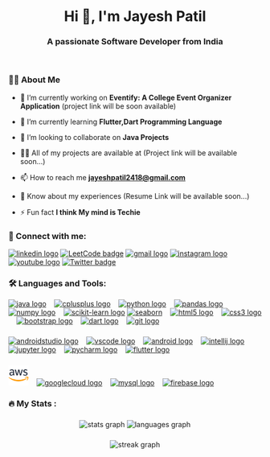 <h1 align="center">Hi 👋, I'm Jayesh Patil</h1>
<h3 align="center">A passionate Software Developer from India</h3>

<!---<p align="left"> <img src="https://komarev.com/ghpvc/?username=jayeshpatil2418&label=Profile%20views&color=0e75b6&style=flat" alt="jayeshpatil2418" /> </p>--->

<!---<p align="left"> <a href="https://github.com/ryo-ma/github-profile-trophy"><img src="https://github-profile-trophy.vercel.app/?username=jayeshpatil2418" alt="jayeshpatil2418" /></a> </p>--->

<p align="left"> <a href="https://twitter.com/" target="blank"><img src="https://img.shields.io/twitter/follow/?logo=twitter&style=for-the-badge" alt="" /></a> </p>

<h3 align="left">👩‍💻 About Me</h3>

- 🔭 I’m currently working on **Eventify: A College Event Organizer Application** (project link will be soon available)

- 🌱 I’m currently learning **Flutter,Dart Programming Language**

- 👯 I’m looking to collaborate on **Java Projects**

- 👨‍💻 All of my projects are available at (Project link will be available soon...)

- 📫 How to reach me **jayeshpatil2418@gmail.com**

- 📄 Know about my experiences (Resume Link will be available soon...)

- ⚡ Fun fact **I think My mind is Techie**

<h3 align="left">🔗 Connect with me:</h3>
<div align="left">
  <a href="https://linkedin.com/in/jayeshpatil2418" target="blank"><img src="https://img.shields.io/static/v1?message=LinkedIn&logo=linkedin&label=&color=0077B5&logoColor=white&labelColor=&style=for-the-badge" height="35" alt="linkedin logo"  /></a>
  <a href="https://leetcode.com/jayeshpatil2418" target="_blank"><img src="https://img.shields.io/badge/LeetCode-%23FFA116?logo=leetcode&logoColor=white&style=for-the-badge" height="35" alt="LeetCode badge" /></a>
  <a href="mailto:jayeshpatil2418@gmail.com" target="blank"><img src="https://img.shields.io/static/v1?message=Gmail&logo=gmail&label=&color=D14836&logoColor=white&labelColor=&style=for-the-badge" height="35" alt="gmail logo"  /></a>
  <a href="https://instagram.com/jayeshpatil.2418" target="blank"><img src="https://img.shields.io/static/v1?message=Instagram&logo=instagram&label=&color=E4405F&logoColor=white&labelColor=&style=for-the-badge" height="35" alt="instagram logo"  /></a>
  <a href="https://youtube.com/@JayeshPatil2118" target="blank"><img src="https://img.shields.io/static/v1?message=Youtube&logo=youtube&label=&color=FF0000&logoColor=white&labelColor=&style=for-the-badge" height="35" alt="youtube logo"  /></a>
 <a href="https://x.com/jayeshpatil2418" target="_blank">
    <img src="https://img.shields.io/badge/Twitter-%23000000?logo=x&logoColor=white&style=for-the-badge" height="35" alt="Twitter badge" /></a>
</div>


###

<h3 align="left">🛠 Languages and Tools:</h3>
<div align="left">
  <a href="https://www.java.com" target="_blank" rel="noreferrer"><img src="https://cdn.jsdelivr.net/gh/devicons/devicon/icons/java/java-original.svg" height="40" alt="java logo"  /><img width="12" /></a>
  <a href="https://www.cplusplus.com/" target="_blank" rel="noreferrer"><img src="https://cdn.jsdelivr.net/gh/devicons/devicon/icons/cplusplus/cplusplus-original.svg" height="40" alt="cplusplus logo" /><img width="12" /></a>
  <a href="https://www.python.org" target="_blank" rel="noreferrer"><img src="https://cdn.jsdelivr.net/gh/devicons/devicon/icons/python/python-original.svg" height="40" alt="python logo"  /><img width="12" /></a>
  <a href="https://pandas.pydata.org/" target="_blank" rel="noreferrer"><img src="https://cdn.jsdelivr.net/gh/devicons/devicon/icons/pandas/pandas-original.svg" height="40" alt="pandas logo"  /><img width="12" /></a>
  <a href="https://numpy.org/" target="_blank" rel="noreferrer"><img src="https://cdn.jsdelivr.net/gh/devicons/devicon/icons/numpy/numpy-original.svg" height="40" alt="numpy logo" /><img width="12" /></a>
  <a href="https://scikit-learn.org/" target="_blank"><img src="https://cdn.jsdelivr.net/gh/devicons/devicon/icons/scikitlearn/scikitlearn-original.svg" height="40" alt="scikit-learn logo" /></a>
  <a href="https://seaborn.pydata.org/" target="_blank"><img src="https://seaborn.pydata.org/_images/logo-mark-lightbg.svg" alt="seaborn" height="40"/><img width="12" /></a>
  <a href="https://www.w3.org/html/" target="_blank" rel="noreferrer"><img src="https://cdn.jsdelivr.net/gh/devicons/devicon/icons/html5/html5-original.svg" height="40" alt="html5 logo"  /><img width="12" /></a>
  <a href="https://www.w3schools.com/css/" target="_blank" rel="noreferrer"><img src="https://cdn.jsdelivr.net/gh/devicons/devicon/icons/css3/css3-original.svg" height="40" alt="css3 logo"  /><img width="12" /></a>
  <a href="https://getbootstrap.com" target="_blank" rel="noreferrer"><img src="https://cdn.jsdelivr.net/gh/devicons/devicon/icons/bootstrap/bootstrap-original.svg" height="40" alt="bootstrap logo"  /><img width="12" /></a>
  <a href="https://dart.dev/" target="_blank" rel="noreferrer"><img src="https://cdn.jsdelivr.net/gh/devicons/devicon/icons/dart/dart-original.svg" height="40" alt="dart logo" /><img width="12" /></a>
  <a href="https://git-scm.com/" target="_blank" rel="noreferrer"><img src="https://cdn.jsdelivr.net/gh/devicons/devicon/icons/git/git-original.svg" height="40" alt="git logo" /><img width="12" /></a>
</div>

###

<div align="left">
  <a href="https://developer.android.com/studio" target="_blank" rel="noreferrer"><img src="https://cdn.jsdelivr.net/gh/devicons/devicon/icons/androidstudio/androidstudio-original.svg" height="40" alt="androidstudio logo" /><img width="12" /></a>
  <a href="https://code.visualstudio.com/" target="_blank" rel="noreferrer"><img src="https://cdn.jsdelivr.net/gh/devicons/devicon/icons/vscode/vscode-original.svg" height="40" alt="vscode logo" /><img width="12" /></a>
  <a href="https://developer.android.com" target="_blank" rel="noreferrer"><img src="https://cdn.jsdelivr.net/gh/devicons/devicon/icons/android/android-original.svg" height="40" alt="android logo" /><img width="12" /></a>
  <a href="https://www.jetbrains.com/idea/" target="_blank" rel="noreferrer"><img src="https://cdn.jsdelivr.net/gh/devicons/devicon/icons/intellij/intellij-original.svg" height="40" alt="intellij logo" /><img width="12" /></a>
  <a href="https://jupyter.org/" target="_blank" rel="noreferrer"><img src="https://cdn.jsdelivr.net/gh/devicons/devicon/icons/jupyter/jupyter-original.svg" height="40" alt="jupyter logo" /><img width="12" /></a>
  <a href="https://www.jetbrains.com/pycharm/" target="_blank" rel="noreferrer"><img src="https://cdn.jsdelivr.net/gh/devicons/devicon/icons/pycharm/pycharm-original.svg" height="40" alt="pycharm logo" /><img width="12" /></a>
  <a href="https://flutter.dev" target="_blank" rel="noreferrer"><img src="https://cdn.jsdelivr.net/gh/devicons/devicon/icons/flutter/flutter-original.svg" height="40" alt="flutter logo" /></a>

</div>

###

###

<div align="left">
  <a href="https://aws.amazon.com" target="_blank" rel="noreferrer"> <img src="https://raw.githubusercontent.com/devicons/devicon/master/icons/amazonwebservices/amazonwebservices-original-wordmark.svg" alt="aws"  height="40"/><img width="12" /></a>
  <a href="https://cloud.google.com" target="_blank" rel="noreferrer"><img src="https://cdn.jsdelivr.net/gh/devicons/devicon/icons/googlecloud/googlecloud-original.svg" height="40" alt="googlecloud logo"  /><img width="12" /></a>
  <a href="https://www.mysql.com/" target="_blank" rel="noreferrer"><img src="https://cdn.jsdelivr.net/gh/devicons/devicon/icons/mysql/mysql-original.svg" height="40" alt="mysql logo"  /><img width="12" /></a>
  <a href="https://firebase.google.com/" target="_blank" rel="noreferrer"><img src="https://cdn.jsdelivr.net/gh/devicons/devicon/icons/firebase/firebase-plain.svg" height="40" alt="firebase logo"  /></a>
</div>

<h3 align="left">🔥   My Stats :</h3>

###

<div align="center">
  <img src="https://github-readme-stats.vercel.app/api?username=jayeshpatil2418&hide_title=false&hide_rank=false&show_icons=true&include_all_commits=true&count_private=true&disable_animations=false&theme=github_dark&locale=en&hide_border=false" height="150" alt="stats graph"  />
  <img src="https://github-readme-stats.vercel.app/api/top-langs?username=jayeshpatil2418&locale=en&hide_title=false&layout=compact&card_width=320&langs_count=5&theme=github_dark&hide_border=false" height="150" alt="languages graph"  />
</div>

###

###

<div align="center">
  <img src="https://streak-stats.demolab.com?user=jayeshpatil2418&locale=en&mode=daily&theme=Dark&hide_border=false&border_radius=5&order=3" height="220" alt="streak graph"  />
</div>

###
